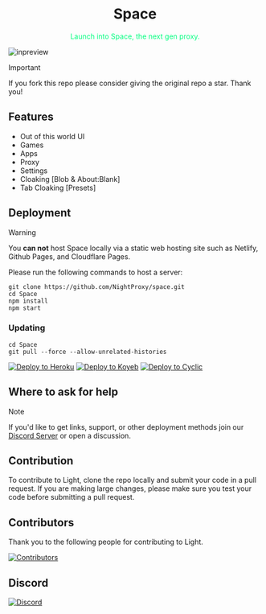<div align="center">
<h1>Space</h1>
<p style="color: #00FF7F">Launch into Space, the next gen proxy.</p>
</div>

![inpreview](https://i.imgur.com/DGnFipl.jpeg)

> [!IMPORTANT]
> If you fork this repo please consider giving the original repo a star. Thank you!

## Features

- Out of this world UI
- Games
- Apps
- Proxy
- Settings
- Cloaking [Blob & About:Blank]
- Tab Cloaking [Presets]

## Deployment
> [!WARNING]
> You **can not** host Space locally via a static web hosting site such as Netlify, Github Pages, and Cloudflare Pages.

Please run the following commands to host a server:
```
git clone https://github.com/NightProxy/space.git
cd Space
npm install
npm start
```
### Updating
```
cd Space
git pull --force --allow-unrelated-histories
```

<a target="_blank" href="https://heroku.com/deploy/?template=https://github.com/NightProxy/Space"><img alt="Deploy to Heroku" src="https://binbashbanana.github.io/deploy-buttons/buttons/remade/heroku.svg"></a>
<a target="_blank" href="https://app.koyeb.com/deploy?type=git&repository=github.com/NightProxy/Space"><img alt="Deploy to Koyeb" src="https://binbashbanana.github.io/deploy-buttons/buttons/remade/koyeb.svg"></a>
<a target="_blank" href="https://app.cyclic.sh/api/app/deploy/NightProxy/Space"><img alt="Deploy to Cyclic" src="https://binbashbanana.github.io/deploy-buttons/buttons/remade/cyclic.svg"></a>

## Where to ask for help
> [!NOTE]
> If you'd like to get links, support, or other deployment methods join our [Discord Server](https://discord.gg/7SCnPUM5S6) or open a discussion.


## Contribution 
To contribute to Light, clone the repo locally and submit your code in a pull request.
If you are making large changes, please make sure you test your code before submitting a pull request.

## Contributors
Thank you to the following people for contributing to Light.

[![Contributors](https://contrib.rocks/image?repo=NightProxy/Space)](https://github.com/NightProxy/Space/graphs/contributors)
## Discord 
[![Discord](https://invidget.switchblade.xyz/QmWUfvm4bn?theme=dark)](https://discord.gg/QmWUfvm4bn)
